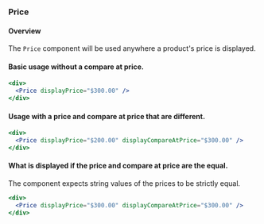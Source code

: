 ### Price

#### Overview
The `Price` component will be used anywhere a product's price is displayed.

#### Basic usage without a compare at price.
```jsx
<div>
  <Price displayPrice="$300.00" />
</div>
```

#### Usage with a price and compare at price that are different.
```jsx
<div>
  <Price displayPrice="$200.00" displayCompareAtPrice="$300.00" />
</div>
```

#### What is displayed if the price and compare at price are the equal.
The component expects string values of the prices to be strictly equal.
```jsx
<div>
  <Price displayPrice="$300.00" displayCompareAtPrice="$300.00" />
</div>
```

